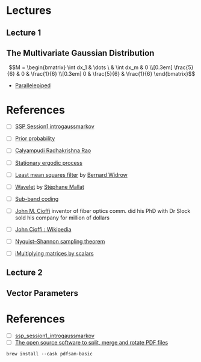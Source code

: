 # Lectures

## Lecture 1

## The Multivariate Gaussian Distribution

```math
M = \begin{bmatrix}
       \int dx_1 & \dots \ & \int dx_m & 0           \\[0.3em]
       \frac{5}{6} & 0           & \frac{1}{6} \\[0.3em]
       0           & \frac{5}{6} & \frac{1}{6}
     \end{bmatrix}
```

- [Parallelepiped](https://en.wikipedia.org/wiki/Parallelepiped)

# References

- [ ] [SSP Session1 introgaussmarkov](https://mediaserver.eurecom.fr/videos/ssp_session1_introgaussmarkov/)
- [ ] [Prior probability](https://en.wikipedia.org/wiki/Prior_probability)
- [ ] [Calyampudi Radhakrishna Rao](https://en.wikipedia.org/wiki/C._R._Rao)
- [ ] [Stationary ergodic process](https://en.wikipedia.org/wiki/Stationary_ergodic_process)
- [ ] [Least mean squares filter](https://en.wikipedia.org/wiki/Least_mean_squares_filter) by [Bernard Widrow](https://en.wikipedia.org/wiki/Bernard_Widrow)
- [ ] [Wavelet](https://en.wikipedia.org/wiki/Wavelet) by [Stéphane Mallat](https://en.wikipedia.org/wiki/St%C3%A9phane_Mallat)
- [ ] [Sub-band coding](https://en.wikipedia.org/wiki/Sub-band_coding)
- [ ] [John M. Cioffi](https://ethw.org/John_M._Cioffi) inventor of fiber optics comm. did his PhD with Dr Slock sold his company for million of dollars
- [ ] [John Cioffi : Wikipedia](https://en.wikipedia.org/wiki/John_Cioffi)
- [ ] [Nyquist–Shannon sampling theorem](https://en.wikipedia.org/wiki/Nyquist%E2%80%93Shannon_sampling_theorem)
- [ ] [iMultiplying matrices by scalars](https://www.khanacademy.org/math/precalculus/x9e81a4f98389efdf:matrices/x9e81a4f98389efdf:multiplying-matrices-by-scalars/a/multiplying-matrices-by-scalars)


## Lecture 2

## Vector Parameters

# References

- [ ] [ssp_session1_introgaussmarkov](https://mediaserver.eurecom.fr/permalink/v125f69f97f4bh0hrwww/)
- [ ] [The open source software to split, merge and rotate PDF files](https://pdfsam.org/download-pdfsam-basic/)
```
brew install --cask pdfsam-basic
```
